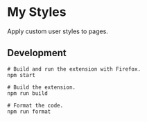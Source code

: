 # My Styles

Apply custom user styles to pages.

## Development

```shell
# Build and run the extension with Firefox.
npm start

# Build the extension.
npm run build

# Format the code.
npm run format
```
